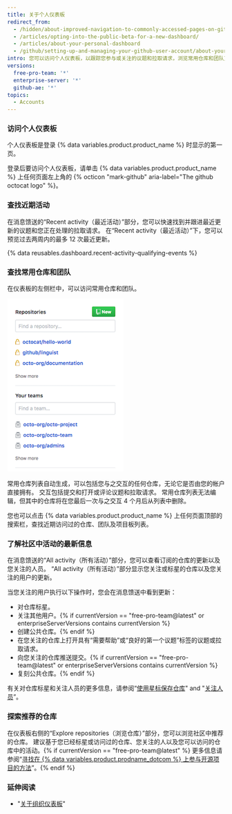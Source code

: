 ```yaml
---
title: 关于个人仪表板
redirect_from:
  - /hidden/about-improved-navigation-to-commonly-accessed-pages-on-github/
  - /articles/opting-into-the-public-beta-for-a-new-dashboard/
  - /articles/about-your-personal-dashboard
  - /github/setting-up-and-managing-your-github-user-account/about-your-personal-dashboard
intro: 您可以访问个人仪表板，以跟踪您参与或关注的议题和拉取请求，浏览常用仓库和团队页面，了解您订阅的组织和仓库中近期活动的最新信息，以及探索推荐的仓库。
versions:
  free-pro-team: '*'
  enterprise-server: '*'
  github-ae: '*'
topics:
  - Accounts
---
```

### 访问个人仪表板

个人仪表板是登录 {% data variables.product.product_name %} 时显示的第一页。

登录后要访问个人仪表板，请单击 {% data variables.product.product_name %} 上任何页面左上角的 {% octicon "mark-github" aria-label="The github octocat logo" %}。

### 查找近期活动

在消息馈送的“Recent activity（最近活动）”部分，您可以快速找到并跟进最近更新的议题和您正在处理的拉取请求。 在“Recent activity（最近活动）”下，您可以预览过去两周内的最多 12 次最近更新。

{% data reusables.dashboard.recent-activity-qualifying-events %}

### 查找常用仓库和团队

在仪表板的左侧栏中，可以访问常用仓库和团队。

![不同组织中的仓库和团队列表](/assets/images/help/dashboard/repositories-and-teams-from-personal-dashboard.png)

常用仓库列表自动生成，可以包括您与之交互的任何仓库，无论它是否由您的帐户直接拥有。 交互包括提交和打开或评论议题和拉取请求。 常用仓库列表无法编辑，但其中的仓库将在您最后一次与之交互 4 个月后从列表中删除。

您也可以点击 {% data variables.product.product_name %} 上任何页面顶部的搜索栏，查找近期访问过的仓库、团队及项目板列表。

### 了解社区中活动的最新信息

在消息馈送的“All activity（所有活动）”部分，您可以查看订阅的仓库的更新以及您关注的人员。 “All activity（所有活动）”部分显示您关注或标星的仓库以及您关注的用户的更新。

当您关注的用户执行以下操作时，您会在消息馈送中看到更新：
- 对仓库标星。
- 关注其他用户。{% if currentVersion == "free-pro-team@latest" or enterpriseServerVersions contains currentVersion %}
- 创建公共仓库。{% endif %}
- 在您关注的仓库上打开具有“需要帮助”或“良好的第一个议题”标签的议题或拉取请求。
- 向您关注的仓库推送提交。{% if currentVersion == "free-pro-team@latest" or enterpriseServerVersions contains currentVersion %}
- 复刻公共仓库。{% endif %}

有关对仓库标星和关注人员的更多信息，请参阅“[使用星标保存仓库](/articles/saving-repositories-with-stars/)" and "[关注人员](/articles/following-people)”。

### 探索推荐的仓库

在仪表板右侧的“Explore repositories（浏览仓库）”部分，您可以浏览社区中推荐的仓库。 建议基于您已经标星或访问过的仓库、您关注的人以及您可以访问的仓库中的活动。{% if currentVersion == "free-pro-team@latest" %} 更多信息请参阅“[寻找在 {% data variables.product.prodname_dotcom %} 上参与开源项目的方法](/github/getting-started-with-github/finding-ways-to-contribute-to-open-source-on-github)”。{% endif %}

### 延伸阅读

- "[关于组织仪表板](/articles/about-your-organization-dashboard)"

